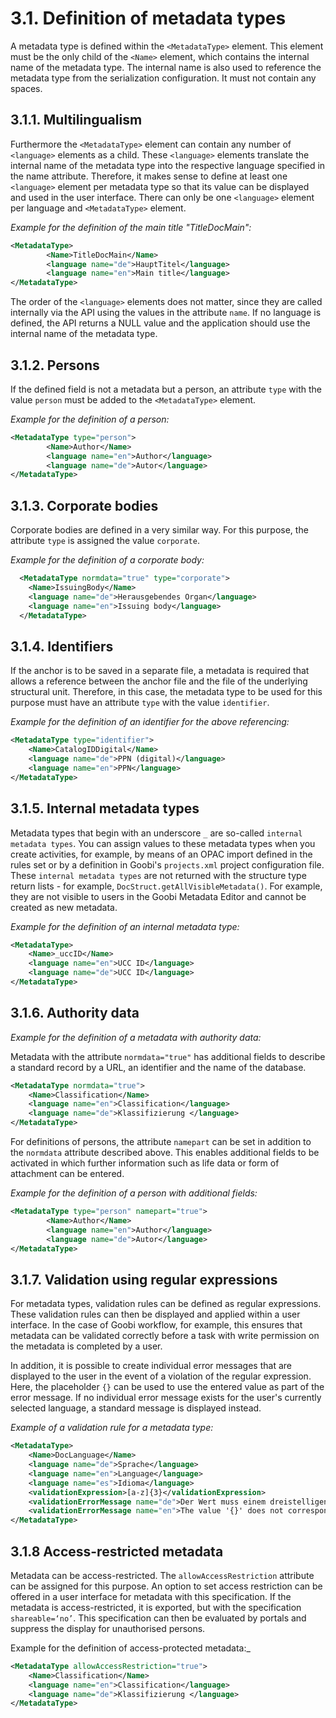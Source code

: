 # 3.1. Definition of metadata types

A metadata type is defined within the `<MetadataType>` element. This element must be the only child of the `<Name>` element, which contains the internal name of the metadata type. The internal name is also used to reference the metadata type from the serialization configuration. It must not contain any spaces.

## 3.1.1. Multilingualism

Furthermore the `<MetadataType>` element can contain any number of `<language>` elements as a child. These `<language>` elements translate the internal name of the metadata type into the respective language specified in the name attribute. Therefore, it makes sense to define at least one `<language>` element per metadata type so that its value can be displayed and used in the user interface. There can only be one `<language>` element per language and `<MetadataType>` element.

_Example for the definition of the main title "TitleDocMain":_

```xml
<MetadataType>
        <Name>TitleDocMain</Name>
        <language name="de">HauptTitel</language>
        <language name="en">Main title</language>
</MetadataType>
```

The order of the `<language>` elements does not matter, since they are called internally via the API using the values in the attribute `name`. If no language is defined, the API returns a NULL value and the application should use the internal name of the metadata type.

## 3.1.2. Persons

If the defined field is not a metadata but a person, an attribute `type` with the value `person` must be added to the `<MetadataType>` element.

_Example for the definition of a person:_

```xml
<MetadataType type="person">
        <Name>Author</Name>
        <language name="en">Author</language>
        <language name="de">Autor</language>
</MetadataType>
```

## 3.1.3. Corporate bodies

Corporate bodies are defined in a very similar way. For this purpose, the attribute `type` is assigned the value `corporate`.

_Example for the definition of a corporate body:_

```xml
  <MetadataType normdata="true" type="corporate">
    <Name>IssuingBody</Name>
    <language name="de">Herausgebendes Organ</language>
    <language name="en">Issuing body</language>
  </MetadataType>
```

## 3.1.4. Identifiers

If the anchor is to be saved in a separate file, a metadata is required that allows a reference between the anchor file and the file of the underlying structural unit. Therefore, in this case, the metadata type to be used for this purpose must have an attribute `type` with the value `identifier`.

_Example for the definition of an identifier for the above referencing:_

```xml
<MetadataType type="identifier">
    <Name>CatalogIDDigital</Name>
    <language name="de">PPN (digital)</language>
    <language name="en">PPN</language>
</MetadataType>
```

## 3.1.5. Internal metadata types

Metadata types that begin with an underscore `_` are so-called `internal metadata types`. You can assign values to these metadata types when you create activities, for example, by means of an OPAC import defined in the rules set or by a definition in Goobi's `projects.xml` project configuration file. These `internal metadata types` are not returned with the structure type return lists - for example, `DocStruct.getAllVisibleMetadata()`. For example, they are not visible to users in the Goobi Metadata Editor and cannot be created as new metadata.

_Example for the definition of an internal metadata type:_

```xml
<MetadataType>
    <Name>_uccID</Name>
    <language name="en">UCC ID</language>
    <language name="de">UCC ID</language>
</MetadataType>
```

## 3.1.6. Authority data

_Example for the definition of a metadata with authority data:_

Metadata with the attribute `normdata="true"` has additional fields to describe a standard record by a URL, an identifier and the name of the database.

```xml
<MetadataType normdata="true">
    <Name>Classification</Name>
    <language name="en">Classification</language>
    <language name="de">Klassifizierung </language>
</MetadataType>
```

For definitions of persons, the attribute `namepart` can be set in addition to the `normdata` attribute described above. This enables additional fields to be activated in which further information such as life data or form of attachment can be entered.

_Example for the definition of a person with additional fields:_

```xml
<MetadataType type="person" namepart="true">
        <Name>Author</Name>
        <language name="en">Author</language>
        <language name="de">Autor</language>
</MetadataType>
```

## 3.1.7. Validation using regular expressions

For metadata types, validation rules can be defined as regular expressions. These validation rules can then be displayed and applied within a user interface. In the case of Goobi workflow, for example, this ensures that metadata can be validated correctly before a task with write permission on the metadata is completed by a user.

In addition, it is possible to create individual error messages that are displayed to the user in the event of a violation of the regular expression. Here, the placeholder `{}` can be used to use the entered value as part of the error message. If no individual error message exists for the user's currently selected language, a standard message is displayed instead.

_Example of a validation rule for a metadata type:_

```xml
<MetadataType>
    <Name>DocLanguage</Name>
    <language name="de">Sprache</language>
    <language name="en">Language</language>
    <language name="es">Idioma</language>
    <validationExpression>[a-z]{3}</validationExpression>
    <validationErrorMessage name="de">Der Wert muss einem dreistelligen iso 639 code entsprechen. Gefunden wurde jedoch '{}'.</validationErrorMessage>
    <validationErrorMessage name="en">The value '{}' does not correspond to a three-letter iso 639 code.</validationErrorMessage>    
</MetadataType>
```

## 3.1.8 Access-restricted metadata

Metadata can be access-restricted. The `allowAccessRestriction` attribute can be assigned for this purpose. An option to set access restriction can be offered in a user interface for metadata with this specification. If the metadata is access-restricted, it is exported, but with the specification `shareable=‘no’`. This specification can then be evaluated by portals and suppress the display for unauthorised persons.


Example for the definition of access-protected metadata:_

```xml
<MetadataType allowAccessRestriction="true">
    <Name>Classification</Name>
    <language name="en">Classification</language>
    <language name="de">Klassifizierung </language>
</MetadataType>
```
